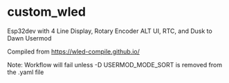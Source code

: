 # custom_wled
Esp32dev with 4 Line Display, Rotary Encoder ALT UI, RTC, and Dusk to Dawn Usermod

Compiled from https://wled-compile.github.io/

Note: Workflow will fail unless -D USERMOD_MODE_SORT is removed from the .yaml file
